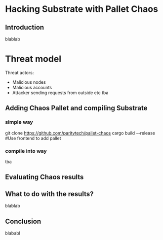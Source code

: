 # Hacking Substrate with Pallet Chaos

## Introduction
blablab

# Threat model
Threat actors:
- Malicious nodes
- Malicious accounts
- Attacker sending requests from outside
etc tba


## Adding Chaos Pallet and compiling Substrate
### simple way
git clone https://github.com/paritytech/pallet-chaos
cargo build --release
#Use frontend to add pallet

### compile into way
tba

## Evaluating Chaos results


## What to do with the results?
blablab

## Conclusion
blababl
